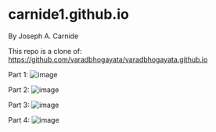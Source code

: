 # carnide1.github.io

By Joseph A. Carnide

This repo is a clone of:
https://github.com/varadbhogayata/varadbhogayata.github.io

Part 1:
![image](https://github.com/user-attachments/assets/11a911db-c580-4021-87fc-6a75b6e6f232)

Part 2:
![image](https://github.com/user-attachments/assets/53c75362-30bf-4c6e-96e4-da040233504b)

Part 3:
![image](https://github.com/user-attachments/assets/cddea1f5-366a-4b5e-bfa9-27c15ab3975e)

Part 4:
![image](https://github.com/user-attachments/assets/d436fc76-a570-47e2-995b-633a68409ebf)

